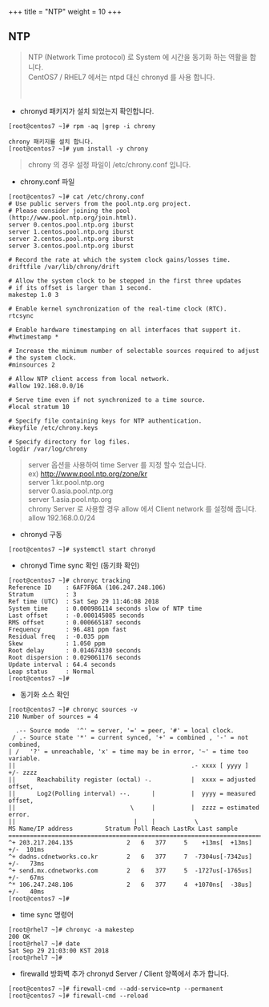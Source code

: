 +++
title = "NTP"
weight = 10
+++

## NTP

> NTP (Network Time protocol) 로 System 에 시간을 동기화 하는 역활을 합니다.  
> CentOS7 / RHEL7 에서는 ntpd 대신 chronyd 를 사용 합니다.  
<br></br>

* chronyd 패키지가 설치 되었는지 확인합니다.
```no-highlight
[root@centos7 ~]# rpm -aq |grep -i chrony

chrony 패키지를 설치 합니다.
[root@centos7 ~]# yum install -y chrony
```
> chrony 의 경우 설정 파일이 /etc/chrony.conf 입니다.


* chrony.conf 파일
```no-highlight
[root@centos7 ~]# cat /etc/chrony.conf
# Use public servers from the pool.ntp.org project.
# Please consider joining the pool (http://www.pool.ntp.org/join.html).
server 0.centos.pool.ntp.org iburst
server 1.centos.pool.ntp.org iburst
server 2.centos.pool.ntp.org iburst
server 3.centos.pool.ntp.org iburst

# Record the rate at which the system clock gains/losses time.
driftfile /var/lib/chrony/drift

# Allow the system clock to be stepped in the first three updates
# if its offset is larger than 1 second.
makestep 1.0 3

# Enable kernel synchronization of the real-time clock (RTC).
rtcsync

# Enable hardware timestamping on all interfaces that support it.
#hwtimestamp *

# Increase the minimum number of selectable sources required to adjust
# the system clock.
#minsources 2

# Allow NTP client access from local network.
#allow 192.168.0.0/16

# Serve time even if not synchronized to a time source.
#local stratum 10

# Specify file containing keys for NTP authentication.
#keyfile /etc/chrony.keys

# Specify directory for log files.
logdir /var/log/chrony
```

> server 옵션을 사용하여 time Server 를 지정 할수 있습니다.  
> ex) http://www.pool.ntp.org/zone/kr  
> server 1.kr.pool.ntp.org  
> server 0.asia.pool.ntp.org  
> server 1.asia.pool.ntp.org  
> chrony Server 로 사용할 경우 allow 에서 Client network 를 설정해 줍니다.  
> allow 192.168.0.0/24  






* chronyd 구동

```no-highlight
[root@centos7 ~]# systemctl start chronyd
```


* chronyd Time sync 확인 (동기화 확인)

```no-highlight
[root@centos7 ~]# chronyc tracking
Reference ID    : 6AF7F86A (106.247.248.106)
Stratum         : 3
Ref time (UTC)  : Sat Sep 29 11:46:08 2018
System time     : 0.000986114 seconds slow of NTP time
Last offset     : -0.000145085 seconds
RMS offset      : 0.000665187 seconds
Frequency       : 96.481 ppm fast
Residual freq   : -0.035 ppm
Skew            : 1.050 ppm
Root delay      : 0.014674330 seconds
Root dispersion : 0.029061176 seconds
Update interval : 64.4 seconds
Leap status     : Normal
[root@centos7 ~]#
```
* 동기화 소스 확인
```no-highlight
[root@centos7 ~]# chronyc sources -v
210 Number of sources = 4

  .-- Source mode  '^' = server, '=' = peer, '#' = local clock.
 / .- Source state '*' = current synced, '+' = combined , '-' = not combined,
| /   '?' = unreachable, 'x' = time may be in error, '~' = time too variable.
||                                                 .- xxxx [ yyyy ] +/- zzzz
||      Reachability register (octal) -.           |  xxxx = adjusted offset,
||      Log2(Polling interval) --.      |          |  yyyy = measured offset,
||                                \     |          |  zzzz = estimated error.
||                                 |    |           \
MS Name/IP address         Stratum Poll Reach LastRx Last sample
===============================================================================
^+ 203.217.204.135               2   6   377     5    +13ms[  +13ms] +/-  101ms
^+ dadns.cdnetworks.co.kr        2   6   377     7  -7304us[-7342us] +/-   73ms
^+ send.mx.cdnetworks.com        2   6   377     5  -1727us[-1765us] +/-   67ms
^* 106.247.248.106               2   6   377     4  +1070ns[  -38us] +/-   40ms
[root@centos7 ~]#
```


* time sync 명령어
```no-highlight
[root@rhel7 ~]# chronyc -a makestep
200 OK
[root@rhel7 ~]# date
Sat Sep 29 21:03:00 KST 2018
[root@rhel7 ~]#
```

* firewalld 방화벽 추가
chronyd Server / Client  양쪽에서 추가 합니다.
```no-highlight
[root@centos7 ~]# firewall-cmd --add-service=ntp --permanent
[root@centos7 ~]# firewall-cmd --reload
```

<br></br>

